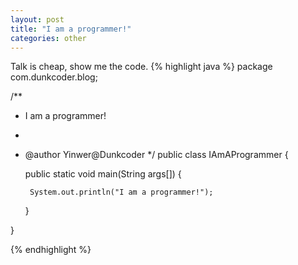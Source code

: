 ```yaml
---
layout: post
title: "I am a programmer!"
categories: other
---
```

Talk is cheap, show me the code.
{% highlight java %}
package com.dunkcoder.blog;

/**
 * I am a programmer!
 *
 * @author Yinwer@Dunkcoder
 */
public class IAmAProgrammer {

    public static void main(String args[]) {

        System.out.println("I am a programmer!");

    }

}

{% endhighlight %}